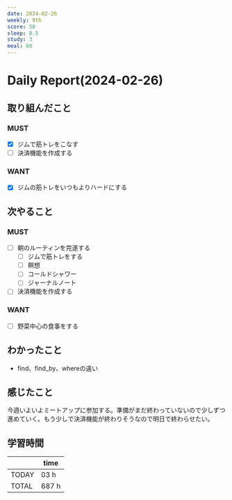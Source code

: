 ```yaml
---
date: 2024-02-26
weekly: 9th
score: 50
sleep: 8.5
study: 3
meal: 60
---
```

# Daily Report(2024-02-26)
## 取り組んだこと
### MUST
- [x] ジムで筋トレをこなす  
- [ ] 決済機能を作成する  
### WANT  
- [x] ジムの筋トレをいつもよりハードにする
## 次やること
### MUST
- [ ] 朝のルーティンを完遂する
	- [ ] ジムで筋トレをする
	- [ ] 瞑想
	- [ ] コールドシャワー
	- [ ] ジャーナルノート
- [ ] 決済機能を作成する
### WANT  
- [ ] 野菜中心の食事をする
## わかったこと
- find、find_by、whereの違い
## 感じたこと
今週いよいよミートアップに参加する。準備がまだ終わっていないので少しずつ進めていく。もう少しで決済機能が終わりそうなので明日で終わらせたい。
## 学習時間
|       | time  | 
| ----- | ----- |
| TODAY | 03 h   |
| TOTAL | 687 h |

